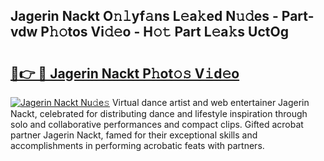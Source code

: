 ## Jagerin Nackt O𝚗𝚕yf𝚊ns L𝚎a𝚔ed N𝚞𝚍es - Part-vdw P𝚑𝚘tos Vi𝚍𝚎o - H𝚘𝚝 Part L𝚎a𝚔s UctOg

# <h2><a href="http://kf3m7x.oniu.top/?m=Jagerin+Nackt">🔗👉 🔴 Jagerin Nackt P𝚑ot𝚘𝚜 V𝚒d𝚎o</a></h2>

[![Jagerin Nackt Nu𝚍e𝚜](https://i.imgur.com/0qMVB7G.gif)](http://kf3m7x.oniu.top/?m=Jagerin+Nackt)
Virtual dance artist and web entertainer Jagerin Nackt, celebrated for distributing dance and lifestyle inspiration through solo and collaborative performances and compact clips. Gifted acrobat partner Jagerin Nackt, famed for their exceptional skills and accomplishments in performing acrobatic feats with partners.  
